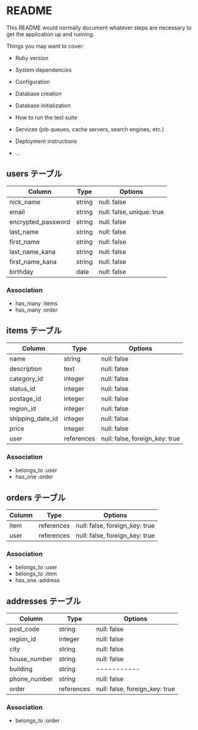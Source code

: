 # README

This README would normally document whatever steps are necessary to get the
application up and running.

Things you may want to cover:

* Ruby version

* System dependencies

* Configuration

* Database creation

* Database initialization

* How to run the test suite

* Services (job queues, cache servers, search engines, etc.)

* Deployment instructions

* ...

## users テーブル

| Column                 | Type   | Options     |
| --------               | ------ | ----------- |
| nick_name              | string | null: false |
| email                  | string | null: false, unique: true |
| encrypted_password     | string | null: false |
| last_name              | string | null: false |
| first_name             | string | null: false |
| last_name_kana         | string | null: false |
| first_name_kana        | string | null: false |
| birthday               | date   | null: false |

### Association

- has_many :items
- has_many :order

## items テーブル

| Column           | Type       | Options     |
| --------         | ------     | ----------- |
| name             | string     | null: false |
| description      | text       | null: false |
| category_id      | integer    | null: false |
| status_id        | integer    | null: false |
| postage_id       | integer    | null: false |
| region_id        | integer    | null: false |
| shipping_date_id | integer    | null: false |
| price            | integer    | null: false |
| user             | references | null: false, foreign_key: true|


### Association

- belongs_to :user
- has_one :order



## orders テーブル

| Column        | Type       | Options                        |
| ------        | ---------- | ------------------------------ |
| item          | references | null: false, foreign_key: true |
| user          | references | null: false, foreign_key: true |


### Association

- belongs_to :user
- belongs_to :item
- has_one :address


## addresses テーブル

| Column          | Type       | Options     |
| ------          | ---------- | ----------- |
| post_code       | string     | null: false |
| region_id       | integer    | null: false |
| city            | string     | null: false |
| house_number    | string     | null: false |
| building        | string     | ----------- |
| phone_number    | string     | null: false |
| order | references | null: false, foreign_key: true |

### Association

- belongs_to :order

